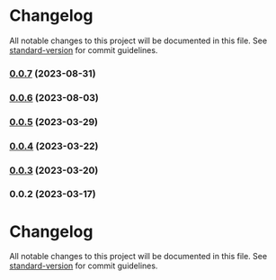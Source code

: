 # Changelog

All notable changes to this project will be documented in this file. See [standard-version](https://github.com/conventional-changelog/standard-version) for commit guidelines.

### [0.0.7](https://github.com/SethEden/Haystacks-TT/compare/v0.0.6...v0.0.7) (2023-08-31)

### [0.0.6](https://github.com/SethEden/Haystacks-TT/compare/v0.0.5...v0.0.6) (2023-08-03)

### [0.0.5](https://github.com/SethEden/Haystacks-TT/compare/v0.0.4...v0.0.5) (2023-03-29)

### [0.0.4](https://github.com/SethEden/Haystacks-TT/compare/v0.0.3...v0.0.4) (2023-03-22)

### [0.0.3](https://github.com/SethEden/HaystacksTT/compare/v0.0.2...v0.0.3) (2023-03-20)

### 0.0.2 (2023-03-17)

# Changelog

All notable changes to this project will be documented in this file. See [standard-version](https://github.com/conventional-changelog/standard-version) for commit guidelines.